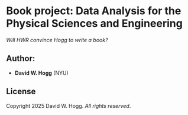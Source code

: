 # Book project: Data Analysis for the Physical Sciences and Engineering
*Will HWR convince Hogg to write a book?*

## Author:
- **David W. Hogg** (NYU)

## License
Copyright 2025 David W. Hogg. *All rights reserved*.
